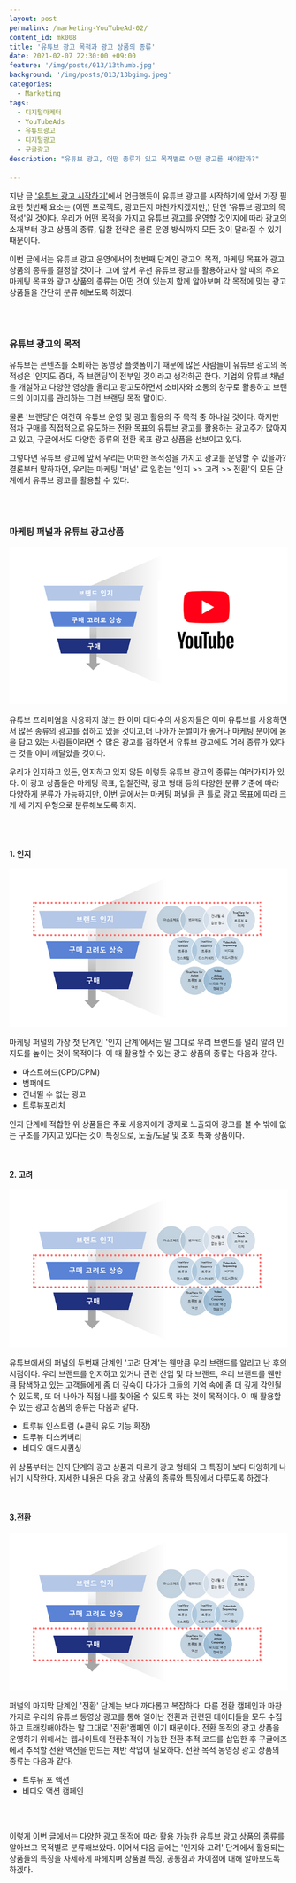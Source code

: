 ```yaml
---
layout: post
permalink: /marketing-YouTubeAd-02/
content_id: mk008
title: '유튜브 광고 목적과 광고 상품의 종류'
date: 2021-02-07 22:30:00 +09:00
feature: '/img/posts/013/13thumb.jpg'
background: '/img/posts/013/13bgimg.jpeg'
categories:
  - Marketing
tags:  
  - 디지털마케터
  - YouTubeAds
  - 유튜브광고
  - 디지털광고
  - 구글광고
description: "유튜브 광고, 어떤 종류가 있고 목적별로 어떤 광고를 써야할까?"

---
```


지난 글 ['유튜브 광고 시작하기'](https://have-been.com/marketing-YouTubeAd-01/)에서 언급했듯이 유튜브 광고를 시작하기에 앞서 가장 필요한 첫번째 요소는 (어떤 프로젝트, 광고든지 마찬가지겠지만,) 단연 '유튜브 광고의 목적성'일 것이다.
우리가 어떤 목적을 가지고 유튜브 광고를 운영할 것인지에 따라 광고의 소재부터 광고 상품의 종류, 입찰 전략은 물론 운영 방식까지 모든 것이 달라질 수 있기 때문이다.

이번 글에서는 유튜브 광고 운영에서의 첫번째 단계인 광고의 목적, 마케팅 목표와 광고 상품의 종류를 결정할 것이다. 그에 앞서 우선 유튜브 광고를 활용하고자 할 때의 주요 마케팅 목표와 광고 상품의 종류는 어떤 것이 있는지 함께 알아보며 각 목적에 맞는 광고상품들을 간단히 분류 해보도록 하겠다.

<br>

<br>

<h3>유튜브 광고의 목적</h3>

유튜브는 콘텐츠를 소비하는 동영상 플랫폼이기 때문에 많은 사람들이 유튜브 광고의 목적성은 '인지도 증대, 즉 브랜딩'이 전부일 것이라고 생각하곤 한다.
기업의 유튜브 채널을 개설하고 다양한 영상을 올리고 광고도하면서 소비자와 소통의 창구로 활용하고 브랜드의 이미지를 관리하는 그런 브랜딩 목적 말이다.

물론 '브랜딩'은 여전히 유튜브 운영 및 광고 활용의 주 목적 중 하나일 것이다.
하지만 점차 구매를 직접적으로 유도하는 전환 목표의 유튜브 광고를 활용하는 광고주가 많아지고 있고,
구글에서도 다양한 종류의 전환 목표 광고 상품을 선보이고 있다.

그렇다면 유튜브 광고에 앞서 우리는 어떠한 목적성을 가지고 광고를 운영할 수 있을까?
결론부터 말하자면, 우리는 마케팅 '퍼널' 로 일컫는 '인지 >> 고려 >> 전환'의 모든 단계에서 유튜브 광고를 활용할 수 있다. 

<br>

<br>

<h3>마케팅 퍼널과 유튜브 광고상품</h3>

![Funnel & YT Ads type](/img/posts/013/01.jpg)

유튜브 프리미엄을 사용하지 않는 한 아마 대다수의 사용자들은 이미 유튜브를 사용하면서 많은 종류의 광고를 접하고 있을 것이고,더 나아가 눈썰미가 좋거나 마케팅 분야에 몸을 담고 있는 사람들이라면
수 많은 광고를 접하면서 유튜브 광고에도 여러 종류가 있다는 것을 이미 깨달았을 것이다.

우리가 인지하고 있든, 인지하고 있지 않든 이렇듯 유튜브 광고의 종류는 여러가지가 있다.
이 광고 상품들은 마케팅 목표, 입찰전략, 광고 형태 등의 다양한 분류 기준에 따라 다양하게 분류가 가능하지만, 이번 글에서는 마케팅 퍼널을 큰 틀로 광고 목표에 따라 크게 세 가지 유형으로 분류해보도록 하자.

<br>

<br>

<h4> 1. 인지</h4>

![Funnel_awareness_YTads](/img/posts/013/02.jpg)

마케팅 퍼널의 가장 첫 단계인 '인지 단계'에서는 말 그대로 우리 브랜드를 널리 알려 인지도를 높이는 것이 목적이다. 이 때 활용할 수 있는 광고 상품의 종류는 다음과 같다.

* 마스트헤드(CPD/CPM)
* 범퍼애드
* 건너뛸 수 없는 광고
* 트루뷰포리치

인지 단계에 적합한 위 상품들은 주로 사용자에게 강제로 노출되어 광고를 볼 수 밖에 없는 구조를 가지고 있다는 것이 특징으로, 노출/도달 및 조회 특화 상품이다.

<br>

<h4> 2. 고려</h4>

![Funnel_consideration_YTads](/img/posts/013/03.jpg)

 유튜브에서의 퍼널의 두번째 단계인 '고려 단계'는 웬만큼 우리 브랜드를 알리고 난 후의 시점이다. 우리 브랜드를 인지하고 있거나 관련 산업 및 타 브랜드, 우리 브랜드를 웬만큼 탐색하고 있는 고객들에게 좀 더 깊숙이 다가가 그들의 기억 속에 좀 더 깊게 각인될 수 있도록, 또 더 나아가 직접 나를 찾아올 수 있도록 하는 것이 목적이다. 이 때 활용할 수 있는 광고 상품의 종류는 다음과 같다.

* 트루뷰 인스트림 (+클릭 유도 기능 확장)
* 트루뷰 디스커버리
* 비디오 애드시퀀싱

위 상품부터는 인지 단계의 광고 상품과 다르게 광고 형태와 그 특징이 보다 다양하게 나뉘기 시작한다.
자세한 내용은 다음 광고 상품의 종류와 특징에서 다루도록 하겠다.

<br>

<h4>3.전환</h4>

![Funnel_conversion_YTads](/img/posts/013/04.jpg)

 퍼널의 마지막 단계인 '전환' 단계는 보다 까다롭고 복잡하다.
다른 전환 캠페인과 마찬가지로 우리의 유튜브 동영상 광고를 통해 일어난 전환과 관련된 데이터들을 모두 수집하고 트래킹해야하는 말 그대로 '전환'캠페인 이기 때문이다.
전환 목적의 광고 상품을 운영하기 위해서는 웹사이트에 전환추적이 가능한 전환 추적 코드를 삽입한 후
구글애즈에서 추적할 전환 액션을 만드는 제반 작업이 필요하다.
전환 목적 동영상 광고 상품의 종류는 다음과 같다.

* 트루뷰 포 액션
* 비디오 액션 캠페인

<br>

<br>

이렇게 이번 글에서는 다양한 광고 목적에 따라 활용 가능한 유튜브 광고 상품의 종류를 알아보고 목적별로 분류해보았다. 이어서 다음 글에는 '인지와 고려' 단계에서 활용되는 상품들의 특징을 자세하게 파헤치며 상품별 특징, 공통점과 차이점에 대해 알아보도록 하겠다.

<br>

<br>